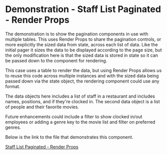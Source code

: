 # Demonstration - Staff List Paginated - Render Props

The demonstration is to show the pagination components in use with multiple tables. This uses Render Props to share the pagination controls, or more explicitly the sized data from state, across each list of data. Like the initial pager it sizes the data to be displayed according to the page size, but the only modification here is that the sized data is stored in state so it can be passed down to the component for rendering.

This case uses a table to render the data, but using Render Props allows us to reuse this code across multiple instances and with the sized data being passed down via the state object, the rendering component could use any format.

The data objects here includes a list of staff in a restaurant and includes names, positions, and if they're clocked in. The second data object is a list of people and their favorite movies.

Future enhancements could include a filter to show clocked in/out employees or adding a genre key to the movie list and filter on preferred genres.

Below is the link to the file that demonstrates this component.

[Staff List Paginated - Render Props](https://github.com/joeHillman/react-workbench/blob/master/src/stories/StaffListPaginationRenderProps.js)
